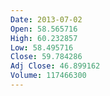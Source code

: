 ```yaml
---
Date: 2013-07-02
Open: 58.565716
High: 60.232857
Low: 58.495716
Close: 59.784286
Adj Close: 46.899162
Volume: 117466300
---
```

